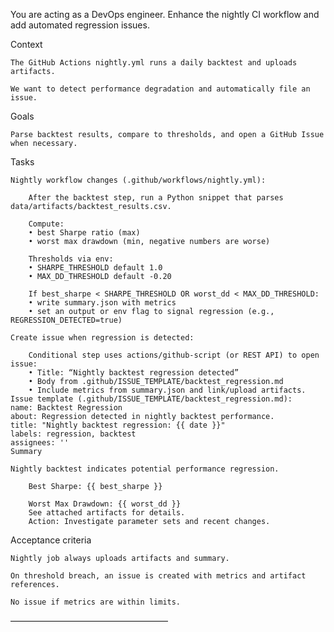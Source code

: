 You are acting as a DevOps engineer. Enhance the nightly CI workflow and add automated regression issues.

Context

    The GitHub Actions nightly.yml runs a daily backtest and uploads artifacts.

    We want to detect performance degradation and automatically file an issue.

Goals

    Parse backtest results, compare to thresholds, and open a GitHub Issue when necessary.

Tasks

    Nightly workflow changes (.github/workflows/nightly.yml):

        After the backtest step, run a Python snippet that parses data/artifacts/backtest_results.csv.

        Compute:
        • best Sharpe ratio (max)
        • worst max drawdown (min, negative numbers are worse)

        Thresholds via env:
        • SHARPE_THRESHOLD default 1.0
        • MAX_DD_THRESHOLD default -0.20

        If best_sharpe < SHARPE_THRESHOLD OR worst_dd < MAX_DD_THRESHOLD:
        • write summary.json with metrics
        • set an output or env flag to signal regression (e.g., REGRESSION_DETECTED=true)

    Create issue when regression is detected:

        Conditional step uses actions/github-script (or REST API) to open issue:
        • Title: “Nightly backtest regression detected”
        • Body from .github/ISSUE_TEMPLATE/backtest_regression.md
        • Include metrics from summary.json and link/upload artifacts.
    Issue template (.github/ISSUE_TEMPLATE/backtest_regression.md):
    name: Backtest Regression
    about: Regression detected in nightly backtest performance.
    title: "Nightly backtest regression: {{ date }}"
    labels: regression, backtest
    assignees: ''
    Summary

    Nightly backtest indicates potential performance regression.

        Best Sharpe: {{ best_sharpe }}

        Worst Max Drawdown: {{ worst_dd }}
        See attached artifacts for details.
        Action: Investigate parameter sets and recent changes.

Acceptance criteria

    Nightly job always uploads artifacts and summary.

    On threshold breach, an issue is created with metrics and artifact references.

    No issue if metrics are within limits.

––––––––––––––––––––––––––––––––––––